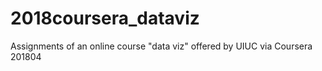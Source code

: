 # 2018coursera_dataviz
Assignments of an online course "data viz" offered by UIUC via Coursera 201804
